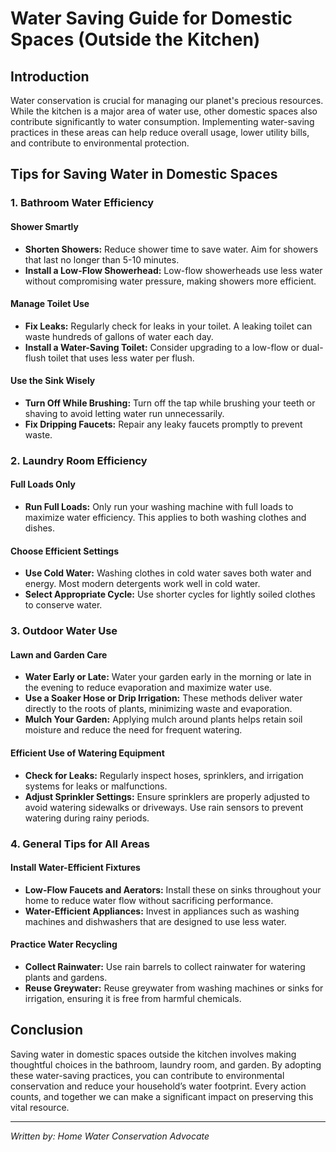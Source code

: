 # Water Saving Guide for Domestic Spaces (Outside the Kitchen)

## Introduction

Water conservation is crucial for managing our planet's precious resources. While the kitchen is a major area of water use, other domestic spaces also contribute significantly to water consumption. Implementing water-saving practices in these areas can help reduce overall usage, lower utility bills, and contribute to environmental protection.

## Tips for Saving Water in Domestic Spaces

### 1. Bathroom Water Efficiency

#### Shower Smartly

- **Shorten Showers:** Reduce shower time to save water. Aim for showers that last no longer than 5-10 minutes.
- **Install a Low-Flow Showerhead:** Low-flow showerheads use less water without compromising water pressure, making showers more efficient.

#### Manage Toilet Use

- **Fix Leaks:** Regularly check for leaks in your toilet. A leaking toilet can waste hundreds of gallons of water each day.
- **Install a Water-Saving Toilet:** Consider upgrading to a low-flow or dual-flush toilet that uses less water per flush.

#### Use the Sink Wisely

- **Turn Off While Brushing:** Turn off the tap while brushing your teeth or shaving to avoid letting water run unnecessarily.
- **Fix Dripping Faucets:** Repair any leaky faucets promptly to prevent waste.

### 2. Laundry Room Efficiency

#### Full Loads Only

- **Run Full Loads:** Only run your washing machine with full loads to maximize water efficiency. This applies to both washing clothes and dishes.

#### Choose Efficient Settings

- **Use Cold Water:** Washing clothes in cold water saves both water and energy. Most modern detergents work well in cold water.
- **Select Appropriate Cycle:** Use shorter cycles for lightly soiled clothes to conserve water.

### 3. Outdoor Water Use

#### Lawn and Garden Care

- **Water Early or Late:** Water your garden early in the morning or late in the evening to reduce evaporation and maximize water use.
- **Use a Soaker Hose or Drip Irrigation:** These methods deliver water directly to the roots of plants, minimizing waste and evaporation.
- **Mulch Your Garden:** Applying mulch around plants helps retain soil moisture and reduce the need for frequent watering.

#### Efficient Use of Watering Equipment

- **Check for Leaks:** Regularly inspect hoses, sprinklers, and irrigation systems for leaks or malfunctions.
- **Adjust Sprinkler Settings:** Ensure sprinklers are properly adjusted to avoid watering sidewalks or driveways. Use rain sensors to prevent watering during rainy periods.

### 4. General Tips for All Areas

#### Install Water-Efficient Fixtures

- **Low-Flow Faucets and Aerators:** Install these on sinks throughout your home to reduce water flow without sacrificing performance.
- **Water-Efficient Appliances:** Invest in appliances such as washing machines and dishwashers that are designed to use less water.

#### Practice Water Recycling

- **Collect Rainwater:** Use rain barrels to collect rainwater for watering plants and gardens.
- **Reuse Greywater:** Reuse greywater from washing machines or sinks for irrigation, ensuring it is free from harmful chemicals.

## Conclusion

Saving water in domestic spaces outside the kitchen involves making thoughtful choices in the bathroom, laundry room, and garden. By adopting these water-saving practices, you can contribute to environmental conservation and reduce your household’s water footprint. Every action counts, and together we can make a significant impact on preserving this vital resource.

---

*Written by: Home Water Conservation Advocate*
